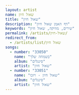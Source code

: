 ```yaml
---
layout: artist
name: שאול חיון
title: "שאול חיון"
description: "דף האמן שאול חיון"
keywords: "שירים, מוזיקה, שאול חיון"
permalink: /artists/שאול-חיון/
redirect_from:
  - /artists/list/שאול חיון
songs:
  - number: "33050"
    name: "בשמחה שלך"
    album: "סינגלים"
    artist: "שאול חיון"
  - number: "33051"
    name: "שאול חיון - ויזכו"
    album: "סינגלים"
    artist: "שאול חיון"
---
```

